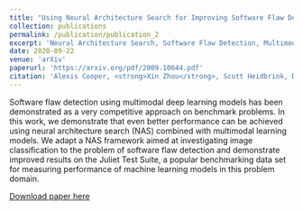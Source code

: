 ```yaml
---
title: "Using Neural Architecture Search for Improving Software Flaw Detection in Multimodal Deep Learning Models"
collection: publications
permalink: /publication/publication_2
excerpt: 'Neural Architecture Search, Software Flaw Detection, Multimodal Deep Learning'
date: 2020-09-22
venue: 'arXiv'
paperurl: 'https://arxiv.org/pdf/2009.10644.pdf'
citation: 'Alexis Cooper, <strong>Xin Zhou</strong>, Scott Heidbrink, Daniel M Dunlavy. &quot;Using Neural Architecture Search for Improving Software Flaw Detection in Multimodal Deep Learning Models. &quot; <i>arXiv, 2020</i>.'
---
```

Software flaw detection using multimodal deep learning models has been demonstrated as a very competitive approach on benchmark problems. In this work, we demonstrate that even better performance can be achieved using neural architecture search (NAS) combined with multimodal learning models. We adapt a NAS framework aimed at investigating image classification to the problem of software flaw detection and demonstrate improved results on the Juliet Test Suite, a popular benchmarking data set for measuring performance of machine learning models in this problem domain.

[Download paper here](https://arxiv.org/pdf/2009.10644.pdf)

